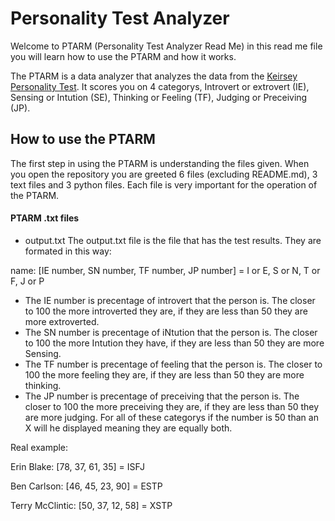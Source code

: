 # Personality Test Analyzer
Welcome to PTARM (Personality Test Analyzer Read Me) in this read me file you will learn how to use the PTARM and how it works. 

The PTARM is a data analyzer that analyzes the data from the [Keirsey Personality Test](https://www.keirsey.com/). It scores you on 4 categorys, Introvert or extrovert (IE), Sensing or Intution (SE), Thinking or Feeling (TF), Judging or Preceiving (JP).

## How to use the PTARM
The first step in using the PTARM is understanding the files given. When you open the repository you are greeted 6 files (excluding README.md), 3 text files and 3 python files. Each file is very important for the operation of the PTARM.

#### PTARM .txt files
* output.txt
The output.txt file is the file that has the test results. They are formated in this way:

name: [IE number, SN number, TF number, JP number] = I or E, S or N, T or F, J or P

* The IE number is precentage of introvert that the person is. The closer to 100 the more introverted they are, if they are less than 50 they are more extroverted.
* The SN number is precentage of iNtution that the person is. The closer to 100 the more Intution they have, if they are less than 50 they are more Sensing.
* The TF number is precentage of feeling that the person is. The closer to 100 the more feeling they are, if they are less than 50 they are more thinking.
* The JP number is precentage of preceiving that the person is. The closer to 100 the more preceiving they are, if they are less than 50 they are more judging.
For all of these categorys if the number is 50 than an X will he displayed meaning they are equally both.

Real example:

Erin Blake: [78, 37, 61, 35] = ISFJ

Ben Carlson: [46, 45, 23, 90] = ESTP

Terry McClintic: [50, 37, 12, 58] = XSTP





